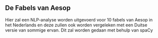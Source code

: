 <h2> De Fabels van Aesop </h2>

<p>Hier zal een NLP-analyse worden uitgevoerd voor 10 fabels van Aesop in het Nederlands en deze zullen ook worden vergeleken met een Duitse versie van sommige ervan. Dit zal worden gedaan met behulp van spaCy</p>

